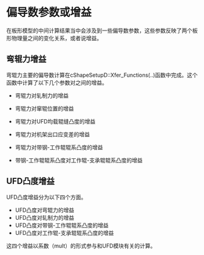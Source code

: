 # 偏导数参数或增益

在板形模型的中间计算结果当中会涉及到一些偏导数参数，这些参数反映了两个板形物理量之间的变化关系，或者说增益。

## 弯辊力增益

弯辊力主要的偏导数计算在cShapeSetupD::Xfer_Functions(..)函数中完成。这个函数中计算了以下几个参数对之间的增益。

- 弯辊力对轧制力的增益

- 弯辊力对窜辊位置的增益

- 弯辊力对UFD均载辊缝凸度的增益

- 弯辊力对机架出口应变差的增益

- 弯辊力对带钢-工作辊辊系凸度的增益

- 带钢-工作辊辊系凸度对工作辊-支承辊辊系凸度的增益

## UFD凸度增益

UFD凸度增益分为以下四个方面。

- UFD凸度对弯辊力的增益
- UFD凸度对轧制力的增益
- UFD凸度对带钢-工作辊辊系凸度的增益
- UFD凸度对工作辊-支承辊辊系凸度的增益

这四个增益以系数（mult）的形式参与和UFD模块有关的计算。